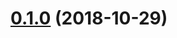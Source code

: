 <a name="0.1.0"></a>
# [0.1.0](https://github.com/LCGroupIT/angular-router-meta/compare/v1.0.1...v0.1.0) (2018-10-29)





